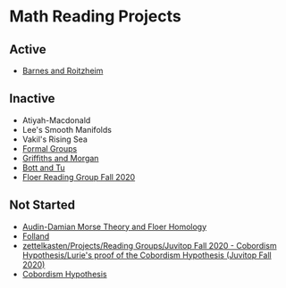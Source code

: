 # Math Reading Projects

## Active
- [Barnes and Roitzheim](zettelkasten/Projects/Book%20Notes/Barnes_and_Roitzheim/Barnes_and_Roitzheim.md)

## Inactive
- Atiyah-Macdonald
- Lee's Smooth Manifolds
- Vakil's Rising Sea
- [Formal Groups](zettelkasten/Projects/Independent%20Study/Formal_Groups_and_Spectra/Formal_Groups.md)
- [Griffiths and Morgan](zettelkasten/Projects/Book%20Notes/Griffiths_Morgan/GriffithsAndMorgan.md)
- [Bott and Tu](zettelkasten/Projects/Book%20Notes/Bott_Tu/02-01-18%20Bott%20and%20Tu%20Applications%20of%20Spectral%20Sequences.md)
- [Floer Reading Group Fall 2020](zettelkasten/Floer%20Reading%20Group%20Fall%202020.md)

## Not Started
- [Audin-Damian Morse Theory and Floer Homology](zettelkasten/Projects/Book%20Notes/Audin-Damian%20Morse%20Theory%20and%20Floer%20Homology/Audin-Damian%20Morse%20Theory%20and%20Floer%20Homology.md)
- [Folland](zettelkasten/Projects/Book%20Notes/Folland/Folland.md)
- [zettelkasten/Projects/Reading Groups/Juvitop Fall 2020 - Cobordism Hypothesis/Lurie's proof of the Cobordism Hypothesis (Juvitop Fall 2020)](zettelkasten/Projects/Reading%20Groups/Juvitop%20Fall%202020%20-%20Cobordism%20Hypothesis/Lurie's%20proof%20of%20the%20Cobordism%20Hypothesis%20(Juvitop%20Fall%202020).md)
- [Cobordism Hypothesis](zettelkasten/Projects/Reading%20Groups/Juvitop%20Fall%202020%20-%20Cobordism%20Hypothesis/Cobordism%20Hypothesis.md)